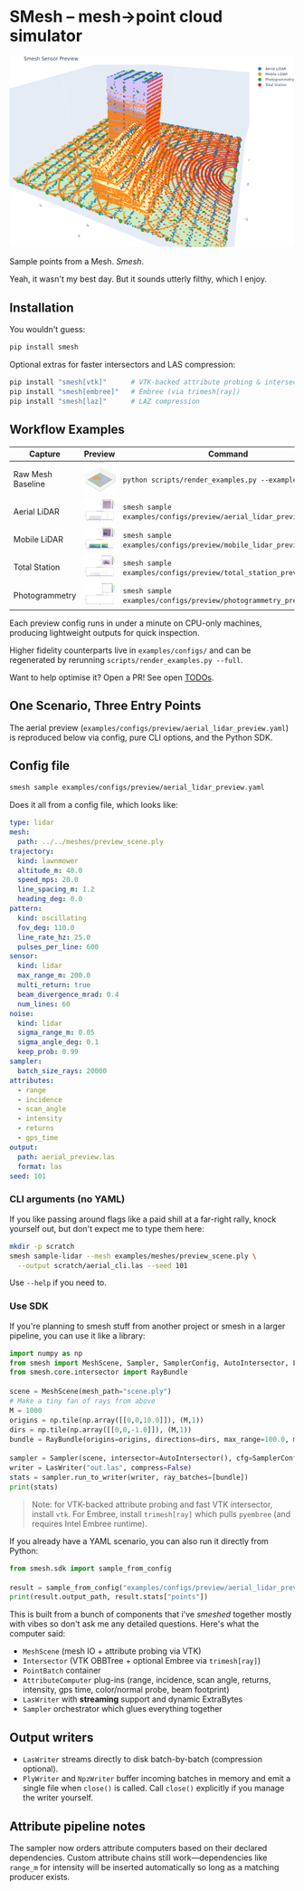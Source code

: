 # SMesh – mesh→point cloud simulator

![Smesh sensor overlay](examples/images/readme_preview.png)

Sample points from a Mesh. *Smesh*.

Yeah, it wasn't my best day. But it sounds utterly filthy, which I enjoy.

## Installation

You wouldn't guess:

```bash
pip install smesh
```

Optional extras for faster intersectors and LAS compression:

```bash
pip install "smesh[vtk]"      # VTK-backed attribute probing & intersector
pip install "smesh[embree]"   # Embree (via trimesh[ray])
pip install "smesh[laz]"      # LAZ compression
```

## Workflow Examples

| Capture | Preview | Command |
| --- | --- | --- |
| Raw Mesh Baseline | ![Raw Mesh](examples/images/raw_mesh.png) | `python scripts/render_examples.py --example raw_mesh` |
| Aerial LiDAR | ![Aerial LiDAR](examples/images/aerial_lidar.png) | `smesh sample examples/configs/preview/aerial_lidar_preview.yaml` |
| Mobile LiDAR | ![Mobile LiDAR](examples/images/mobile_lidar.png) | `smesh sample examples/configs/preview/mobile_lidar_preview.yaml` |
| Total Station | ![Total Station](examples/images/total_station.png) | `smesh sample examples/configs/preview/total_station_preview.yaml` |
| Photogrammetry | ![Photogrammetry](examples/images/photogrammetry.png) | `smesh sample examples/configs/preview/photogrammetry_preview.yaml` |

Each preview config runs in under a minute on CPU-only machines, producing lightweight outputs for quick inspection. 

Higher fidelity counterparts live in `examples/configs/` and can be regenerated by rerunning `scripts/render_examples.py --full`.

Want to help optimise it? Open a PR! See open [TODOs](/TODO.md).


## One Scenario, Three Entry Points

The aerial preview (`examples/configs/preview/aerial_lidar_preview.yaml`) is reproduced below via config, pure CLI options, and the Python SDK.

## Config file

```bash
smesh sample examples/configs/preview/aerial_lidar_preview.yaml
```

Does it all from a config file, which looks like:

```yaml
type: lidar
mesh:
  path: ../../meshes/preview_scene.ply
trajectory:
  kind: lawnmower
  altitude_m: 40.0
  speed_mps: 20.0
  line_spacing_m: 1.2
  heading_deg: 0.0
pattern:
  kind: oscillating
  fov_deg: 110.0
  line_rate_hz: 25.0
  pulses_per_line: 600
sensor:
  kind: lidar
  max_range_m: 200.0
  multi_return: true
  beam_divergence_mrad: 0.4
  num_lines: 60
noise:
  kind: lidar
  sigma_range_m: 0.05
  sigma_angle_deg: 0.1
  keep_prob: 0.99
sampler:
  batch_size_rays: 20000
attributes:
  - range
  - incidence
  - scan_angle
  - intensity
  - returns
  - gps_time
output:
  path: aerial_preview.las
  format: las
seed: 101
```

### CLI arguments (no YAML)

If you like passing around flags like a paid shill at a far-right rally, knock yourself out, but don't expect me to type them here:

```bash
mkdir -p scratch
smesh sample-lidar --mesh examples/meshes/preview_scene.ply \
  --output scratch/aerial_cli.las --seed 101
```

Use `--help` if you need to.

### Use SDK

If you're planning to smesh stuff from another project or smesh in a larger pipeline, you can use it like a library:

```python
import numpy as np
from smesh import MeshScene, Sampler, SamplerConfig, AutoIntersector, LasWriter
from smesh.core.intersector import RayBundle

scene = MeshScene(mesh_path="scene.ply")
# Make a tiny fan of rays from above
M = 1000
origins = np.tile(np.array([[0,0,10.0]]), (M,1))
dirs = np.tile(np.array([[0,0,-1.0]]), (M,1))
bundle = RayBundle(origins=origins, directions=dirs, max_range=100.0, multi_hit=False, meta={"gps_time": np.arange(M)*1e-3})

sampler = Sampler(scene, intersector=AutoIntersector(), cfg=SamplerConfig())
writer = LasWriter("out.las", compress=False)
stats = sampler.run_to_writer(writer, ray_batches=[bundle])
print(stats)
```

> Note: for VTK-backed attribute probing and fast VTK intersector, install `vtk`.
> For Embree, install `trimesh[ray]` which pulls `pyembree` (and requires Intel Embree runtime).


If you already have a YAML scenario, you can also run it directly from Python:

```python
from smesh.sdk import sample_from_config

result = sample_from_config("examples/configs/preview/aerial_lidar_preview.yaml")
print(result.output_path, result.stats["points"])
```
This is built from a bunch of components that i've *smeshed* together mostly with vibes so don't ask me any detailed questions. 
Here's what the computer said:

- `MeshScene` (mesh IO + attribute probing via VTK)
- `Intersector` (VTK OBBTree + optional Embree via `trimesh[ray]`)
- `PointBatch` container
- `AttributeComputer` plug-ins (range, incidence, scan angle, returns, intensity, gps time, color/normal probe, beam footprint)
- `LasWriter` with **streaming** support and dynamic ExtraBytes
- `Sampler` orchestrator which glues everything together

## Output writers

- `LasWriter` streams directly to disk batch-by-batch (compression optional).
- `PlyWriter` and `NpzWriter` buffer incoming batches in memory and emit a single file when `close()` is called. Call `close()` explicitly if you manage the writer yourself.

## Attribute pipeline notes

The sampler now orders attribute computers based on their declared dependencies. 
Custom attribute chains still work—dependencies like `range_m` for intensity will 
be inserted automatically so long as a matching producer exists.
